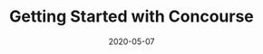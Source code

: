 ---
date: '2020-05-07'
description: Install files and demo pipelines for getting started with Concourse CI
lastmod: '2020-05-19'
patterns:
- Deployment
readme: true
repo: https://github.com/anthonyvetter/concourse-getting-started
tags:
- CI-CD
- Concourse
team:
- Tony Vetter
title: Getting Started with Concourse
topics:
- CI-CD
---